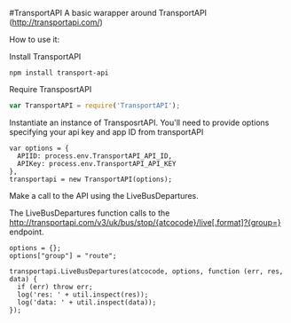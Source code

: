 #TransportAPI
A basic warapper around TransportAPI (http://transportapi.com/)

How to use it:

Install TransportAPI
```
npm install transport-api
```
Require TransposrtAPI 
```javascript
var TransportAPI = require('TransportAPI');
 ```
 
 Instantiate an instance of TransposrtAPI. You'll need to provide options specifying your api key and app ID from transportAPI

```
var options = {
  APIID: process.env.TransportAPI_API_ID,
  APIKey: process.env.TransportAPI_API_KEY 
},
transportapi = new TransportAPI(options);
```

Make a call to the API using the LiveBusDepartures.

The LiveBusDepartures function calls to the http://transportapi.com/v3/uk/bus/stop/{atcocode}/live[.format]?{group=} endpoint.

```
options = {};
options["group"] = "route";

transportapi.LiveBusDepartures(atcocode, options, function (err, res, data) {
  if (err) throw err;
  log('res: ' + util.inspect(res));
  log('data: ' + util.inspect(data));
});
```
